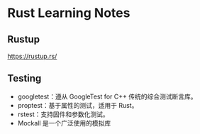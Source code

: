 # Rust Learning Notes

## Rustup

https://rustup.rs/


## Testing

* googletest：遵从 GoogleTest for C++ 传统的综合测试断言库。
* proptest：基于属性的测试，适用于 Rust。
* rstest：支持固件和参数化测试。
* Mockall 是一个广泛使用的模拟库
